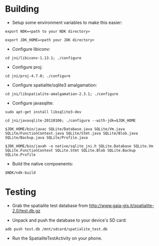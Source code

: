 Building
========

- Setup some environment variables to make this easier:

 `export NDK=<path to your NDK directory>`
 
 `export JDK_HOME=<path your JDK directory>`

- Configure libiconv:
 
 `cd jni/libiconv-1.13.1; ./configure`

- Configure proj:

 `cd jni/proj-4.7.0; ./configure`

- Configure spatialite/sqlite3 amalgamation:

 `cd jni/libspatialite-amalgamation-2.3.1; ./configure`

- Configure javasqlite:

 `sudo apt-get install libsqlite3-dev`
 
 `cd jni/javasqlite-20110106; ./configure --with-jdk=$JDK_HOME`

 `$JDK_HOME/bin/javac SQLite/Database.java SQLite/Vm.java SQLite/FunctionContext.java SQLite/Stmt.java SQLite/Blob.java SQLite/Backup.java SQLite/Profile.java`

 `$JDK_HOME/bin/javah -o native/sqlite_jni.h SQLite.Database SQLite.Vm SQLite.FunctionContext SQLite.Stmt SQLite.Blob SQLite.Backup SQLite.Profile`

- Build the native compoenents:

 `$NDK/ndk-build`

Testing
=======

- Grab the spatialite test database from http://www.gaia-gis.it/spatialite-2.0/test.db.gz

- Unpack and push the database to your device's SD card:

 `adb push test.db /mnt/sdcard/spatialite_test.db`

- Run the SpatialiteTestActivity on your phone.
